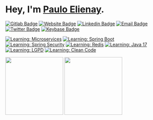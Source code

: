 # Hey, I'm [Paulo Elienay](https://pauloelienay.com).

[![Gitlab Badge](https://img.shields.io/badge/-Gitlab-1a1b27?style=flat-square&logo=Gitlab&logoColor=white)](https://gitlab.com/paulo-e)
[![Website Badge](https://img.shields.io/badge/Website-1a1b27?style=flat-square&logo=google-chrome&logoColor=white)](https://pauloelienay.com)
[![Linkedin Badge](https://img.shields.io/badge/-LinkedIn-1a1b27?style=flat-square&logo=Linkedin&logoColor=white)](https://www.linkedin.com/in/paulo-elienay-247a19182/)
[![Email Badge](https://img.shields.io/badge/-Email-1a1b27?logo=Gmail&&logoColor=white&style=flat-square)](https://pauloelienay.com/#contact)
[![Twitter Badge](https://img.shields.io/badge/-Twitter-1a1b27?style=flat-square&logo=Twitter&logoColor=white)](https://twitter.com/elienaycodes)
[![Keybase Badge](https://img.shields.io/badge/-Keybase-1a1b27?style=flat-square&logo=Keybase&logoColor=white)](https://keybase.io/pauloelienay)

[![Learning: Microservices](https://img.shields.io/badge/learning-microservices-1a1b27?style=flat-square&labelColor=2b3752)](https://github.com/paulo-e/signals)
[![Learning: Spring Boot](https://img.shields.io/badge/learning-spring--boot-1a1b27?style=flat-square&labelColor=2b3752)](https://github.com/paulo-e/signals)
[![Learning: Spring Security](https://img.shields.io/badge/learning-spring--security-1a1b27?style=flat-square&labelColor=2b3752)](https://github.com/paulo-e/signals)
[![Learning: Redis](https://img.shields.io/badge/learning-redis-1a1b27?style=flat-square&labelColor=2b3752)](https://github.com/paulo-e/signals)
[![Learning: Java 17](https://img.shields.io/badge/learning-java%2017-1a1b27?style=flat-square&labelColor=2b3752)](https://github.com/paulo-e/signals)
[![Learning: LGPD](https://img.shields.io/badge/learning-LGPD-1a1b27?style=flat-square&labelColor=2b3752)](https://github.com/paulo-e/signals)
[![Learning: Clean Code](https://img.shields.io/badge/learning-clean%20code-1a1b27?style=flat-square&labelColor=2b3752)](https://github.com/paulo-e/signals)

<p>
  <img height="180em" src="https://github-readme-stats.vercel.app/api?username=paulo-e&show_icons=true&hide_border=true&&count_private=true&include_all_commits=true&theme=tokyonight" />
  <img height="180em" src="https://github-readme-stats.vercel.app/api/top-langs/?username=paulo-e&exclude_repo=KNN-Image-Classification&show_icons=true&hide_border=true&layout=compact&langs_count=8&theme=tokyonight"/>
</p>
